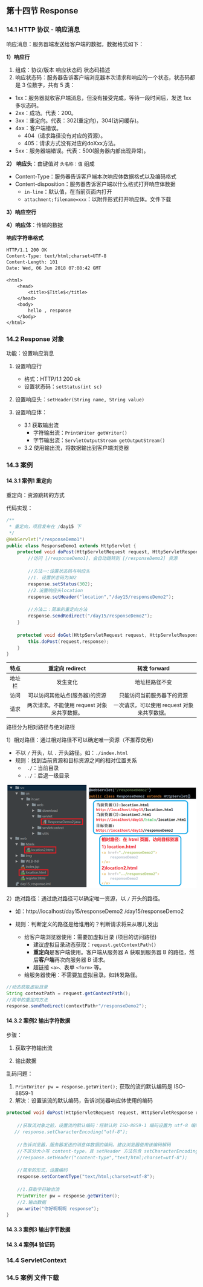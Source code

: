 ## 第十四节 Response

### 14.1 HTTP 协议 - 响应消息

响应消息：服务器端发送给客户端的数据，数据格式如下：

**1）响应行**

1. 组成：协议/版本 响应状态码 状态码描述
2. 响应状态码：服务器告诉客户端浏览器本次请求和响应的一个状态，状态码都是 3 位数字，共有 5 类：
* 1xx：服务器就收客户端消息，但没有接受完成，等待一段时间后，发送 1xx 多状态码。
* 2xx：成功。代表：200。
* 3xx：重定向。代表：302(重定向)，304(访问缓存)。
* 4xx：客户端错误。
   * 404（请求路径没有对应的资源）。
   * 405：请求方式没有对应的doXxx方法。
* 5xx：服务器端错误。代表：500(服务器内部出现异常)。
					

**2） 响应头**：由键值对 `头名称：值` 组成

* Content-Type：服务器告诉客户端本次响应体数据格式以及编码格式
* Content-disposition：服务器告诉客户端以什么格式打开响应体数据
   * `in-line`：默认值，在当前页面内打开
   * `attachment;filename=xxx`：以附件形式打开响应体。文件下载

**3）响应空行**

**4）响应体**：传输的数据

**响应字符串格式**

```
HTTP/1.1 200 OK
Content-Type: text/html;charset=UTF-8
Content-Length: 101
Date: Wed, 06 Jun 2018 07:08:42 GMT

<html>
    <head>
    	<title>$Title$</title>
    </head>
    <body>
    	hello , response
    </body>
</html>
```

### 14.2 Response 对象

功能：设置响应消息
1. 设置响应行
    * 格式：HTTP/1.1 200 ok
    * 设置状态码：`setStatus(int sc)` 
2. 设置响应头：`setHeader(String name, String value)` 

3. 设置响应体：
    * 3.1 获取输出流
        * 字符输出流：`PrintWriter getWriter()`
        * 字节输出流：`ServletOutputStream getOutputStream()`
    * 3.2 使用输出流，将数据输出到客户端浏览器


### 14.3 案例

#### 14.3.1 案例1 重定向

重定向：资源跳转的方式

代码实现：

```java
/**
 * 重定向，项目发布在 /day15 下
 */
@WebServlet("/responseDemo1")
public class ResponseDemo1 extends HttpServlet {
    protected void doPost(HttpServletRequest request, HttpServletResponse response) throws ServletException, IOException {
        //访问 [/responseDemo1]，会自动跳转到 [/responseDemo2] 资源
        
        //方法一:设置状态码与响应头
        //1. 设置状态码为302
        response.setStatus(302);
        //2.设置响应头location
        response.setHeader("location","/day15/responseDemo2");

        //方法二：简单的重定向方法
        response.sendRedirect("/day15/responseDemo2");
    }

    protected void doGet(HttpServletRequest request, HttpServletResponse response) throws ServletException, IOException {
        this.doPost(request,response);
    }
}
```
|特点|重定向 redirect|转发 forward|
|:--:|:--:|:--:|
|地址栏|发生变化|地址栏路径不变|
|访问|可以访问其他站点(服务器)的资源|只能访问当前服务器下的资源|
|请求|两次请求。不能使用 request 对象来共享数据。|一次请求，可以使用 request 对象来共享数据。|

路径分为相对路径与绝对路径

1）相对路径：通过相对路径不可以确定唯一资源（不推荐使用）
*  不以 `/` 开头，以 `.` 开头路径。如：`./index.html`
* 规则：找到当前资源和目标资源之间的相对位置关系
   * ` ./`：当前目录
   * `../`：后退一级目录

<img src="./img6/77-xiangdui-path.png" width=600>

2）绝对路径：通过绝对路径可以确定唯一资源，以 `/` 开头的路径。

* 如：http://localhost/day15/responseDemo2		/day15/responseDemo2

* 规则：判断定义的路径是给谁用的？判断请求将来从哪儿发出
   * 给客户端浏览器使用：需要加虚拟目录 (项目的访问路径)
     * 建议虚拟目录动态获取：`request.getContextPath()`
     * **重定向**是客户端使用。客户端从服务器 A 获取到服务器 B 的路径，然后**客户端**再次向服务器 B 请求。
     * 超链接 `<a>`、表单 `<form>` 等。
   * 给服务器使用：不需要加虚拟目录。如转发路径。

```java
//动态获取虚拟目录
String contextPath = request.getContextPath();
//简单的重定向方法
response.sendRedirect(contextPath+"/responseDemo2");
```


#### 14.3.2 案例2 输出字符数据

步骤：

1. 获取字符输出流

2. 输出数据


乱码问题：
1. `PrintWriter pw = response.getWriter();`  获取的流的默认编码是 ISO-8859-1
2. 解决：设置该流的默认编码，告诉浏览器响应体使用的编码

```java
protected void doPost(HttpServletRequest request, HttpServletResponse response) throws ServletException, IOException {

    //获取流对象之前，设置流的默认编码：将默认的 ISO-8859-1 编码设置为 utf-8 编码。
   // response.setCharacterEncoding("utf-8");

    //告诉浏览器，服务器发送的消息体数据的编码。建议浏览器使用该编码解码
    //不区分大小写 content-type，且 setHeader 方法包含 setCharacterEncoding 功能！
    //response.setHeader("content-type","text/html;charset=utf-8");

    //简单的形式，设置编码
    response.setContentType("text/html;charset=utf-8");

    //1.获取字符输出流
    PrintWriter pw = response.getWriter();
    //2.输出数据
    pw.write("你好啊啊啊 response");
}
```

#### 14.3.3 案例3 输出字节数据









#### 14.3.4 案例4 验证码







### 14.4 ServletContext






### 14.5 案例 文件下载